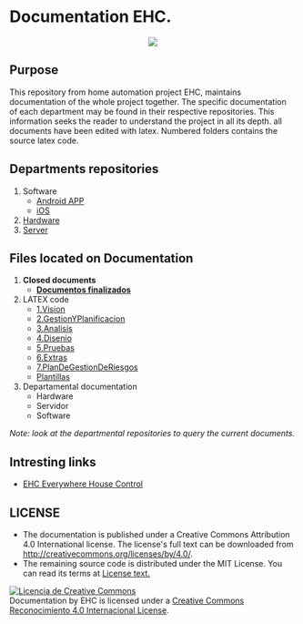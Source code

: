 Documentation EHC.
==================
<div align="center">
<img src="https://avatars.githubusercontent.com/u/5992872?s=200&v=4">
</div>

## Purpose

This repository from home automation project EHC, maintains documentation of the whole project together. The specific documentation of each department may be found in their respective repositories. This information seeks the reader to understand the project in all its depth. 
all documents have been edited with latex. Numbered folders contains the source latex code.

## Departments repositories
1. Software
    - [Android APP](https://github.com/EverywhereHouseControl/Android-App)
    - [iOS](https://github.com/EverywhereHouseControl/iOS-App)
2. [Hardware](https://github.com/EverywhereHouseControl/Arduino-Code)
3. [Server](https://github.com/EverywhereHouseControl/ServerBackEnd)


## Files located on Documentation
1. **Closed documents**
	- [**Documentos finalizados**](https://github.com/EverywhereHouseControl/Documentation/tree/master/Documentos%20finalizados)
2. LATEX code
  	- [1.Vision](https://github.com/EverywhereHouseControl/Documentation/1.Vision)
	- [2.GestionYPlanificacion](https://github.com/EverywhereHouseControl/Documentation/2.GestionYPlanificacion)
	- [3.Analisis](https://github.com/EverywhereHouseControl/Documentation/3.Analisis)
	- [4.Disenio](https://github.com/EverywhereHouseControl/Documentation/4.Disenio)
	- [5.Pruebas](https://github.com/EverywhereHouseControl/Documentation/5.Pruebas)
	- [6.Extras](https://github.com/EverywhereHouseControl/Documentation/6.Extras)
	- [7.PlanDeGestionDeRiesgos](https://github.com/EverywhereHouseControl/Documentation/7.PlanDeGestionDeRiesgos)
	- [Plantillas](https://github.com/EverywhereHouseControl/Documentation/Plantillas)
3. Departamental documentation
	- Hardware
	- Servidor
	- Software

*Note: look at the departmental repositories to query the current documents.*

## Intresting links

- [EHC Everywhere House Control](http://ehcontrol.net/)

## LICENSE
- The documentation is published under a Creative Commons Attribution 4.0 International license. The license's full text can be downloaded from http://creativecommons.org/licenses/by/4.0/.
- The remaining source code is distributed under the MIT License. You can read its terms at [License text.](LICENSE)

<a rel="license" href="http://creativecommons.org/licenses/by/4.0/"><img alt="Licencia de Creative Commons" style="border-width:0" src="http://i.creativecommons.org/l/by/4.0/88x31.png" /></a><br /><span xmlns:dct="http://purl.org/dc/terms/" property="dct:title">Documentation</span> by <span xmlns:cc="http://creativecommons.org/ns#" property="cc:attributionName">EHC</span> is licensed under a <a rel="license" href="http://creativecommons.org/licenses/by/4.0/">Creative Commons Reconocimiento 4.0 Internacional License</a>.
